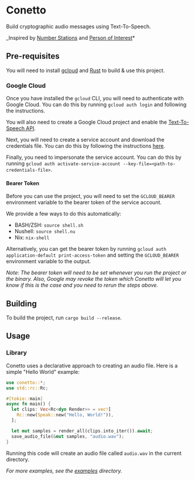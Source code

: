 # Conetto

Build cryptographic audio messages using Text-To-Speech.

_Inspired by [Number Stations](https://en.wikipedia.org/wiki/Numbers_station) and [Person of Interest](https://en.wikipedia.org/wiki/Person_of_Interest_(TV*series))*

## Pre-requisites

You will need to install [gcloud](https://cloud.google.com/sdk/docs/install) and [Rust](https://www.rust-lang.org/tools/install) to build & use this project.

### Google Cloud

Once you have installed the `gcloud` CLI, you will need to authenticate with Google Cloud. You can do this by running `gcloud auth login` and following the instructions.

You will also need to create a Google Cloud project and enable the [Text-To-Speech API](https://console.cloud.google.com/apis/library/texttospeech.googleapis.com).

Next, you will need to create a service account and download the credentials file. You can do this by following the instructions [here](https://cloud.google.com/text-to-speech/docs/quickstart-protocol).

Finally, you need to impersonate the service account. You can do this by running `gcloud auth activate-service-account --key-file=<path-to-credentials-file>`.

#### Bearer Token

Before you can use the project, you will need to set the `GCLOUD_BEARER` environment variable to the bearer token of the service account.

We provide a few ways to do this automatically:

- BASH/ZSH: `source shell.sh`
- Nushell: `source shell.nu`
- Nix: `nix-shell`

Alternatively, you can get the bearer token by running `gcloud auth application-default print-access-token` and setting the `GCLOUD_BEARER` environment variable to the output.

_Note: The bearer token will need to be set whenever you run the project or the binary. Also, Google may revoke the token which Conetto will let you know if this is the case and you need to rerun the steps above._

## Building

To build the project, run `cargo build --release`.

## Usage

### Library

Conetto uses a declarative approach to creating an audio file. Here is a simple "Hello World" example:

```rust
use conetto::*;
use std::rc::Rc;

#[tokio::main]
async fn main() {
  let clips: Vec<Rc<dyn Render>> = vec![
    Rc::new(Speak::new("Hello, World!")),
  ];

  let mut samples = render_all(clips.into_iter()).await;
  save_audio_file(&mut samples, "audio.wav");
}
```

Running this code will create an audio file called `audio.wav` in the current directory.

_For more examples, see the [examples](examples) directory._
